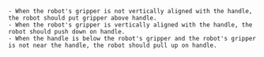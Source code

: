 
    - When the robot's gripper is not vertically aligned with the handle, the robot should put gripper above handle.
    - When the robot's gripper is vertically aligned with the handle, the robot should push down on handle.
    - When the handle is below the robot's gripper and the robot's gripper is not near the handle, the robot should pull up on handle.